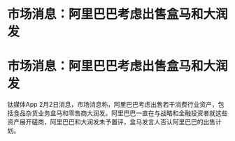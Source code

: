 # 市场消息：阿里巴巴考虑出售盒马和大润发

# 市场消息：阿里巴巴考虑出售盒马和大润发

钛媒体App
2月2日消息，市场消息称，阿里巴巴考虑出售若干消费行业资产，包括食品杂货业务盒马和零售商大润发。阿里巴巴一直在与战略和金融投资者就这些资产展开磋商，阿里巴巴和大润发未予置评，盒马发言人否认阿里巴巴的出售计划。


